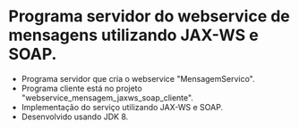 # Programa servidor do webservice de mensagens utilizando JAX-WS e SOAP.

- Programa servidor que cria o webservice "MensagemServico".
- Programa cliente está no projeto "webservice_mensagem_jaxws_soap_cliente".
- Implementação do serviço utilizando JAX-WS e SOAP.
- Desenvolvido usando JDK 8.
